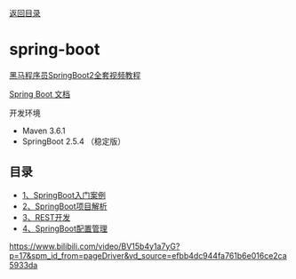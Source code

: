[返回目录](/blog/java/java-learn-road.md)

# spring-boot

[黑马程序员SpringBoot2全套视频教程](https://www.bilibili.com/video/BV15b4y1a7yG/)

[Spring Boot 文档](https://felord.cn/_doc/_springboot/2.1.5.RELEASE/_book/pages/boot-documentation.html)


开发环境

- Maven 3.6.1
- SpringBoot 2.5.4 （稳定版）

## 目录

- [1、SpringBoot入门案例](/blog/java/spring-boot/1-create-spring-boot.md)
- [2、SpringBoot项目解析](/blog/java/spring-boot/2-spring-boot-learn.md)
- [3、REST开发](/blog/java/spring-boot/3-restful.md)
- [4、SpringBoot配置管理](/blog/java/spring-boot/4-configuration.md)



https://www.bilibili.com/video/BV15b4y1a7yG?p=17&spm_id_from=pageDriver&vd_source=efbb4dc944fa761b6e016ce2ca5933da